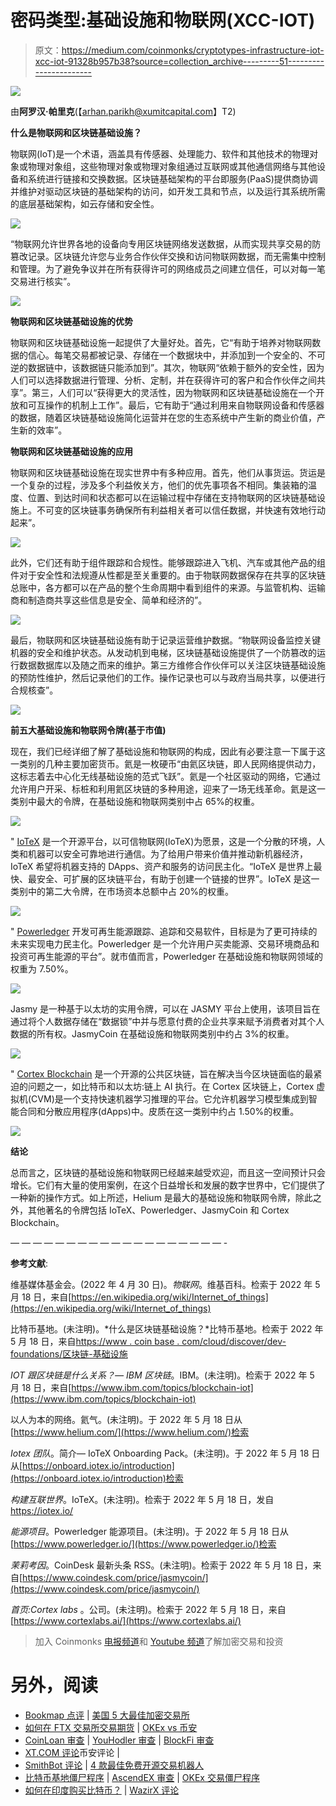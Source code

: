 # 密码类型:基础设施和物联网(XCC-IOT)

> 原文：<https://medium.com/coinmonks/cryptotypes-infrastructure-iot-xcc-iot-91328b957b38?source=collection_archive---------51----------------------->

![](img/cf3e6e5120bb253fbea182bcc0b2609e.png)

由**阿罗汉·帕里克**(【arhan.parikh@xumitcapital.com】T2)

**什么是物联网和区块链基础设施？**

物联网(IoT)是一个术语，涵盖具有传感器、处理能力、软件和其他技术的物理对象或物理对象组，这些物理对象或物理对象组通过互联网或其他通信网络与其他设备和系统进行链接和交换数据。区块链基础架构的平台即服务(PaaS)提供商协调并维护对驱动区块链的基础架构的访问，如开发工具和节点，以及运行其系统所需的底层基础架构，如云存储和安全性。

![](img/42dadf20598ceedcbf3079c2738a895c.png)

“物联网允许世界各地的设备向专用区块链网络发送数据，从而实现共享交易的防篡改记录。区块链允许您与业务合作伙伴交换和访问物联网数据，而无需集中控制和管理。为了避免争议并在所有获得许可的网络成员之间建立信任，可以对每一笔交易进行核实”。

![](img/379f792d263a679812a24e6559e42c82.png)

**物联网和区块链基础设施的优势**

物联网和区块链基础设施一起提供了大量好处。首先，它“有助于培养对物联网数据的信心。每笔交易都被记录、存储在一个数据块中，并添加到一个安全的、不可逆的数据链中，该数据链只能添加到”。其次，物联网“依赖于额外的安全性，因为人们可以选择数据进行管理、分析、定制，并在获得许可的客户和合作伙伴之间共享”。第三，人们可以“获得更大的灵活性，因为物联网和区块链基础设施在一个开放和可互操作的机制上工作”。最后，它有助于“通过利用来自物联网设备和传感器的数据，随着区块链基础设施简化运营并在您的生态系统中产生新的商业价值，产生新的效率”。

**物联网和区块链基础设施的应用**

物联网和区块链基础设施在现实世界中有多种应用。首先，他们从事货运。货运是一个复杂的过程，涉及多个利益攸关方，他们的优先事项各不相同。集装箱的温度、位置、到达时间和状态都可以在运输过程中存储在支持物联网的区块链基础设施上。不可变的区块链事务确保所有利益相关者可以信任数据，并快速有效地行动起来”。

![](img/0450997e4fb48188aa51cdd5011bb55a.png)

此外，它们还有助于组件跟踪和合规性。能够跟踪进入飞机、汽车或其他产品的组件对于安全性和法规遵从性都是至关重要的。由于物联网数据保存在共享的区块链总账中，各方都可以在产品的整个生命周期中看到组件的来源。与监管机构、运输商和制造商共享这些信息是安全、简单和经济的”。

![](img/c43deddd71d7524f282416ad1ff5fcba.png)

最后，物联网和区块链基础设施有助于记录运营维护数据。“物联网设备监控关键机器的安全和维护状态。从发动机到电梯，区块链基础设施提供了一个防篡改的运行数据数据库以及随之而来的维护。第三方维修合作伙伴可以关注区块链基础设施的预防性维护，然后记录他们的工作。操作记录也可以与政府当局共享，以便进行合规核查”。

![](img/ea205f7c3521229b1e584e8ee38dfdf2.png)

**前五大基础设施和物联网令牌(基于市值)**

现在，我们已经详细了解了基础设施和物联网的构成，因此有必要注意一下属于这一类别的几种主要加密货币。氦是一枚硬币“由氦区块链，即人民网络提供动力，这标志着去中心化无线基础设施的范式飞跃”。氦是一个社区驱动的网络，它通过允许用户开采、标桩和利用氦区块链的多种用途，迎来了一场无线革命。氦是这一类别中最大的令牌，在基础设施和物联网类别中占 65%的权重。

![](img/21201a9be332cd70b318d01d8e72b0fd.png)

" [IoTeX](https://iotex.io/) 是一个开源平台，以可信物联网(IoTeX)为愿景，这是一个分散的环境，人类和机器可以安全可靠地进行通信。为了给用户带来价值并推动新机器经济，IoTeX 希望将机器支持的 DApps、资产和服务的访问民主化。“IoTeX 是世界上最快、最安全、可扩展的区块链平台，有助于创建一个链接的世界”。IoTeX 是这一类别中的第二大令牌，在市场资本总额中占 20%的权重。

![](img/84bc91d03586073ce8570690f56238fc.png)

" [Powerledger](https://www.powerledger.io/) 开发可再生能源跟踪、追踪和交易软件，目标是为了更可持续的未来实现电力民主化。Powerledger 是一个允许用户买卖能源、交易环境商品和投资可再生能源的平台”。就市值而言，‍Powerledger 在基础设施和物联网领域的权重为 7.50%。

![](img/3d025c3dfb312779e706d9dbd3c01cba.png)

Jasmy 是一种基于以太坊的实用令牌，可以在 JASMY 平台上使用，该项目旨在通过将个人数据存储在“数据锁”中并与愿意付费的企业共享来赋予消费者对其个人数据的所有权。JasmyCoin 在基础设施和物联网类别中约占 3%的权重。

![](img/eb19ced9ff36cedbeaeee50d9deee3a0.png)

" [Cortex Blockchain](https://www.cortexlabs.ai/) 是一个开源的公共区块链，旨在解决当今区块链面临的最紧迫的问题之一，如比特币和以太坊:链上 AI 执行。在 Cortex 区块链上，Cortex 虚拟机(CVM)是一个支持快速机器学习推理的平台。它允许机器学习模型集成到智能合同和分散应用程序(dApps)中。皮质在这一类别中约占 1.50%的权重。

![](img/a487a98daa6f8f1c2290d594bd783a26.png)

**结论**

总而言之，区块链的基础设施和物联网已经越来越受欢迎，而且这一空间预计只会增长。它们有大量的使用案例，在这个日益增长和发展的数字世界中，它们提供了一种新的操作方式。如上所述，Helium 是最大的基础设施和物联网令牌，除此之外，其他著名的令牌包括 IoTeX、Powerledger、JasmyCoin 和 Cortex Blockchain。

— — — — — — — — — — — — — — — — — — — -

**参考文献**:

维基媒体基金会。(2022 年 4 月 30 日)。*物联网*。维基百科。检索于 2022 年 5 月 18 日，来自[https://en.wikipedia.org/wiki/Internet_of_things](https://en.wikipedia.org/wiki/Internet_of_things)

比特币基地。(未注明)。*什么是区块链基础设施？*比特币基地。检索于 2022 年 5 月 18 日，来自[https://www . coin base . com/cloud/discover/dev-foundations/区块链-基础设施](https://www.coinbase.com/cloud/discover/dev-foundations/blockchain-infrastructure)

*IOT 跟区块链是什么关系？— IBM 区块链*。IBM。(未注明)。检索于 2022 年 5 月 18 日，来自[https://www.ibm.com/topics/blockchain-iot](https://www.ibm.com/topics/blockchain-iot)

以人为本的网络。氦气。(未注明)。于 2022 年 5 月 18 日从[https://www.helium.com/](https://www.helium.com/)检索

*Iotex 团队*。简介— IoTeX Onboarding Pack。(未注明)。于 2022 年 5 月 18 日从[https://onboard.iotex.io/introduction](https://onboard.iotex.io/introduction)检索

*构建互联世界*。IoTeX。(未注明)。检索于 2022 年 5 月 18 日，发自 https://iotex.io/

*能源项目*。Powerledger 能源项目。(未注明)。于 2022 年 5 月 18 日从[https://www.powerledger.io/](https://www.powerledger.io/)检索

*茉莉考因*。CoinDesk 最新头条 RSS。(未注明)。检索于 2022 年 5 月 18 日，来自[https://www.coindesk.com/price/jasmycoin/](https://www.coindesk.com/price/jasmycoin/)

*首页:Cortex labs* 。公司。(未注明)。检索于 2022 年 5 月 18 日，来自[https://www.cortexlabs.ai/](https://www.cortexlabs.ai/)

> 加入 Coinmonks [电报频道](https://t.me/coincodecap)和 [Youtube 频道](https://www.youtube.com/c/coinmonks/videos)了解加密交易和投资

# 另外，阅读

*   [Bookmap 点评](https://coincodecap.com/bookmap-review-2021-best-trading-software) | [美国 5 大最佳加密交易所](https://coincodecap.com/crypto-exchange-usa)
*   [如何在 FTX 交易所交易期货](https://coincodecap.com/ftx-futures-trading) | [OKEx vs 币安](https://coincodecap.com/okex-vs-binance)
*   [CoinLoan 审查](https://coincodecap.com/coinloan-review) | [YouHodler 审查](/coinmonks/youhodler-4-easy-ways-to-make-money-98969b9689f2) | [BlockFi 审查](https://coincodecap.com/blockfi-review)
*   [XT.COM 评论](https://coincodecap.com/profittradingapp-for-binance)币安评论 |
*   [SmithBot 评论](https://coincodecap.com/smithbot-review) | [4 款最佳免费开源交易机器人](https://coincodecap.com/free-open-source-trading-bots)
*   [比特币基地僵尸程序](/coinmonks/coinbase-bots-ac6359e897f3) | [AscendEX 审查](/coinmonks/ascendex-review-53e829cf75fa) | [OKEx 交易僵尸程序](/coinmonks/okex-trading-bots-234920f61e60)
*   [如何在印度购买比特币？](/coinmonks/buy-bitcoin-in-india-feb50ddfef94) | [WazirX 评论](/coinmonks/wazirx-review-5c811b074f5b)